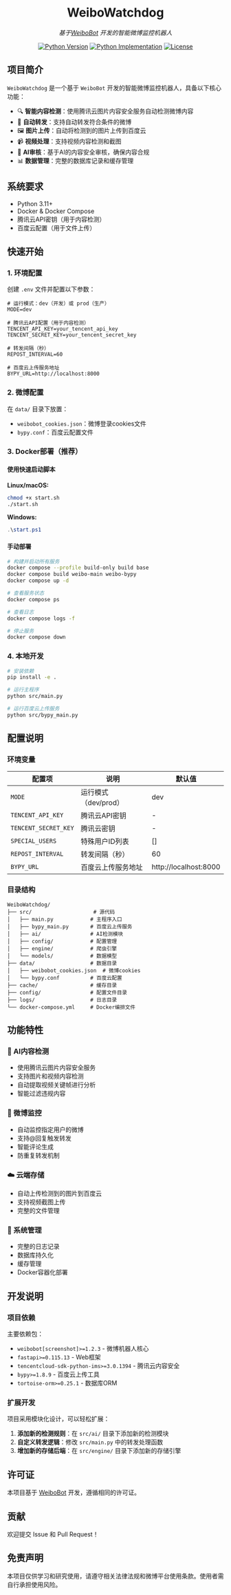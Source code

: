 <div align="center">

# WeiboWatchdog

_基于[WeiboBot](https://github.com/MerlinCN/WeiboBot) 开发的智能微博监控机器人_

<a href="https://pypi.org/project/WeiboBot/"><img alt="Python Version" src="https://img.shields.io/pypi/pyversions/WeiboBot" /></a>
<a href="https://pypi.org/project/WeiboBot/"><img alt="Python Implementation" src="https://img.shields.io/pypi/implementation/WeiboBot" /></a>
<a href="https://github.com/MerlinCN/WeiboBot/blob/master/LICENSE"><img alt="License" src="https://img.shields.io/github/license/MerlinCN/WeiboBot"></a>

</div>

## 项目简介

`WeiboWatchdog` 是一个基于 `WeiboBot` 开发的智能微博监控机器人，具备以下核心功能：

- 🔍 **智能内容检测**：使用腾讯云图片内容安全服务自动检测微博内容
- 📱 **自动转发**：支持自动转发符合条件的微博
- 🖼️ **图片上传**：自动将检测到的图片上传到百度云
- 📹 **视频处理**：支持视频内容检测和截图
- 🤖 **AI审核**：基于AI的内容安全审核，确保内容合规
- 📊 **数据管理**：完整的数据库记录和缓存管理

## 系统要求

- Python 3.11+
- Docker & Docker Compose
- 腾讯云API密钥（用于内容检测）
- 百度云配置（用于文件上传）

## 快速开始

### 1. 环境配置

创建 `.env` 文件并配置以下参数：

```env
# 运行模式：dev（开发）或 prod（生产）
MODE=dev

# 腾讯云API配置（用于内容检测）
TENCENT_API_KEY=your_tencent_api_key
TENCENT_SECRET_KEY=your_tencent_secret_key

# 转发间隔（秒）
REPOST_INTERVAL=60

# 百度云上传服务地址
BYPY_URL=http://localhost:8000
```

### 2. 微博配置

在 `data/` 目录下放置：
- `weibobot_cookies.json`：微博登录cookies文件
- `bypy.conf`：百度云配置文件

### 3. Docker部署（推荐）

#### 使用快速启动脚本

**Linux/macOS:**
```bash
chmod +x start.sh
./start.sh
```

**Windows:**
```powershell
.\start.ps1
```

#### 手动部署

```bash
# 构建并启动所有服务
docker compose --profile build-only build base
docker compose build weibo-main weibo-bypy
docker compose up -d

# 查看服务状态
docker compose ps

# 查看日志
docker compose logs -f

# 停止服务
docker compose down
```

### 4. 本地开发

```bash
# 安装依赖
pip install -e .

# 运行主程序
python src/main.py

# 运行百度云上传服务
python src/bypy_main.py
```

## 配置说明

### 环境变量

| 配置项 | 说明 | 默认值 |
|--------|------|--------|
| `MODE` | 运行模式（dev/prod） | dev |
| `TENCENT_API_KEY` | 腾讯云API密钥 | - |
| `TENCENT_SECRET_KEY` | 腾讯云密钥 | - |
| `SPECIAL_USERS` | 特殊用户ID列表 | [] |
| `REPOST_INTERVAL` | 转发间隔（秒） | 60 |
| `BYPY_URL` | 百度云上传服务地址 | http://localhost:8000 |

### 目录结构

```
WeiboWatchdog/
├── src/                    # 源代码
│   ├── main.py            # 主程序入口
│   ├── bypy_main.py       # 百度云上传服务
│   ├── ai/                # AI检测模块
│   ├── config/            # 配置管理
│   ├── engine/            # 爬虫引擎
│   └── models/            # 数据模型
├── data/                  # 数据目录
│   ├── weibobot_cookies.json  # 微博cookies
│   └── bypy.conf          # 百度云配置
├── cache/                 # 缓存目录
├── config/                # 配置文件目录
├── logs/                  # 日志目录
└── docker-compose.yml     # Docker编排文件
```

## 功能特性

### 🤖 AI内容检测
- 使用腾讯云图片内容安全服务
- 支持图片和视频内容检测
- 自动提取视频关键帧进行分析
- 智能过滤违规内容

### 📱 微博监控
- 自动监控指定用户的微博
- 支持@回复触发转发
- 智能评论生成
- 防重复转发机制

### ☁️ 云端存储
- 自动上传检测到的图片到百度云
- 支持视频截图上传
- 完整的文件管理

### 🔧 系统管理
- 完整的日志记录
- 数据库持久化
- 缓存管理
- Docker容器化部署

## 开发说明

### 项目依赖

主要依赖包：
- `weibobot[screenshot]>=1.2.3` - 微博机器人核心
- `fastapi>=0.115.13` - Web框架
- `tencentcloud-sdk-python-ims>=3.0.1394` - 腾讯云内容安全
- `bypy>=1.8.9` - 百度云上传工具
- `tortoise-orm>=0.25.1` - 数据库ORM

### 扩展开发

项目采用模块化设计，可以轻松扩展：

1. **添加新的检测规则**：在 `src/ai/` 目录下添加新的检测模块
2. **自定义转发逻辑**：修改 `src/main.py` 中的转发处理函数
3. **增加新的存储后端**：在 `src/engine/` 目录下添加新的存储引擎

## 许可证

本项目基于 [WeiboBot](https://github.com/MerlinCN/WeiboBot) 开发，遵循相同的许可证。

## 贡献

欢迎提交 Issue 和 Pull Request！

## 免责声明

本项目仅供学习和研究使用，请遵守相关法律法规和微博平台使用条款。使用者需自行承担使用风险。